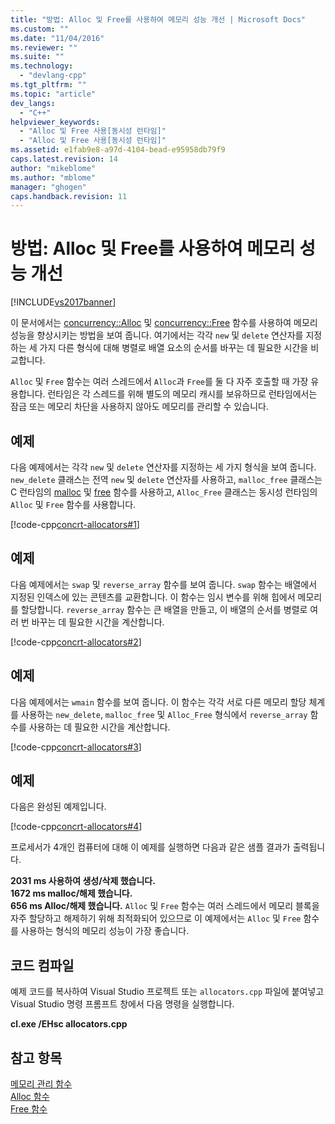 ```yaml
---
title: "방법: Alloc 및 Free를 사용하여 메모리 성능 개선 | Microsoft Docs"
ms.custom: ""
ms.date: "11/04/2016"
ms.reviewer: ""
ms.suite: ""
ms.technology: 
  - "devlang-cpp"
ms.tgt_pltfrm: ""
ms.topic: "article"
dev_langs: 
  - "C++"
helpviewer_keywords: 
  - "Alloc 및 Free 사용[동시성 런타임]"
  - "Alloc 및 Free 사용[동시성 런타임]"
ms.assetid: e1fab9e8-a97d-4104-bead-e95958db79f9
caps.latest.revision: 14
author: "mikeblome"
ms.author: "mblome"
manager: "ghogen"
caps.handback.revision: 11
---
```

# 방법: Alloc 및 Free를 사용하여 메모리 성능 개선
[!INCLUDE[vs2017banner](../../assembler/inline/includes/vs2017banner.md)]

이 문서에서는 [concurrency::Alloc](../Topic/Alloc%20Function.md) 및 [concurrency::Free](../Topic/Free%20Function.md) 함수를 사용하여 메모리 성능을 향상시키는 방법을 보여 줍니다.  여기에서는 각각 `new` 및 `delete` 연산자를 지정하는 세 가지 다른 형식에 대해 병렬로 배열 요소의 순서를 바꾸는 데 필요한 시간을 비교합니다.  
  
 `Alloc` 및 `Free` 함수는 여러 스레드에서 `Alloc`과 `Free`를 둘 다 자주 호출할 때 가장 유용합니다.  런타임은 각 스레드를 위해 별도의 메모리 캐시를 보유하므로 런타임에서는 잠금 또는 메모리 차단을 사용하지 않아도 메모리를 관리할 수 있습니다.  
  
## 예제  
 다음 예제에서는 각각 `new` 및 `delete` 연산자를 지정하는 세 가지 형식을 보여 줍니다.  `new_delete` 클래스는 전역 `new` 및 `delete` 연산자를 사용하고, `malloc_free` 클래스는 C 런타임의 [malloc](../../c-runtime-library/reference/malloc.md) 및 [free](../../c-runtime-library/reference/free.md) 함수를 사용하고, `Alloc_Free` 클래스는 동시성 런타임의 `Alloc` 및 `Free` 함수를 사용합니다.  
  
 [!code-cpp[concrt-allocators#1](../../parallel/concrt/codesnippet/CPP/how-to-use-alloc-and-free-to-improve-memory-performance_1.cpp)]  
  
## 예제  
 다음 예제에서는 `swap` 및 `reverse_array` 함수를 보여 줍니다.  `swap` 함수는 배열에서 지정된 인덱스에 있는 콘텐츠를 교환합니다.  이 함수는 임시 변수를 위해 힙에서 메모리를 할당합니다.  `reverse_array` 함수는 큰 배열을 만들고, 이 배열의 순서를 병렬로 여러 번 바꾸는 데 필요한 시간을 계산합니다.  
  
 [!code-cpp[concrt-allocators#2](../../parallel/concrt/codesnippet/CPP/how-to-use-alloc-and-free-to-improve-memory-performance_2.cpp)]  
  
## 예제  
 다음 예제에서는 `wmain` 함수를 보여 줍니다. 이 함수는 각각 서로 다른 메모리 할당 체계를 사용하는 `new_delete`, `malloc_free` 및 `Alloc_Free` 형식에서 `reverse_array` 함수를 사용하는 데 필요한 시간을 계산합니다.  
  
 [!code-cpp[concrt-allocators#3](../../parallel/concrt/codesnippet/CPP/how-to-use-alloc-and-free-to-improve-memory-performance_3.cpp)]  
  
## 예제  
 다음은 완성된 예제입니다.  
  
 [!code-cpp[concrt-allocators#4](../../parallel/concrt/codesnippet/CPP/how-to-use-alloc-and-free-to-improve-memory-performance_4.cpp)]  
  
 프로세서가 4개인 컴퓨터에 대해 이 예제를 실행하면 다음과 같은 샘플 결과가 출력됩니다.  
  
  **2031 ms 사용하여 생성\/삭제 했습니다.**  
**1672 ms malloc\/해제 했습니다.**  
**656 ms Alloc\/해제 했습니다.** `Alloc` 및 `Free` 함수는 여러 스레드에서 메모리 블록을 자주 할당하고 해제하기 위해 최적화되어 있으므로 이 예제에서는 `Alloc` 및 `Free` 함수를 사용하는 형식의 메모리 성능이 가장 좋습니다.  
  
## 코드 컴파일  
 예제 코드를 복사하여 Visual Studio 프로젝트 또는 `allocators.cpp` 파일에 붙여넣고 Visual Studio 명령 프롬프트 창에서 다음 명령을 실행합니다.  
  
 **cl.exe \/EHsc allocators.cpp**  
  
## 참고 항목  
 [메모리 관리 함수](../../parallel/concrt/memory-management-functions.md)   
 [Alloc 함수](../Topic/Alloc%20Function.md)   
 [Free 함수](../Topic/Free%20Function.md)